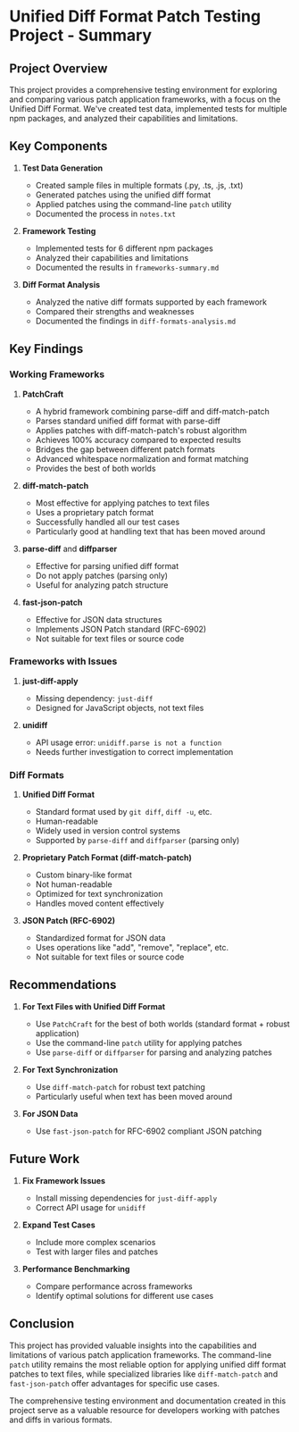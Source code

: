 # Unified Diff Format Patch Testing Project - Summary

## Project Overview

This project provides a comprehensive testing environment for exploring and comparing various patch application frameworks, with a focus on the Unified Diff Format. We've created test data, implemented tests for multiple npm packages, and analyzed their capabilities and limitations.

## Key Components

1. **Test Data Generation**
   - Created sample files in multiple formats (.py, .ts, .js, .txt)
   - Generated patches using the unified diff format
   - Applied patches using the command-line `patch` utility
   - Documented the process in `notes.txt`

2. **Framework Testing**
   - Implemented tests for 6 different npm packages
   - Analyzed their capabilities and limitations
   - Documented the results in `frameworks-summary.md`

3. **Diff Format Analysis**
   - Analyzed the native diff formats supported by each framework
   - Compared their strengths and weaknesses
   - Documented the findings in `diff-formats-analysis.md`

## Key Findings

### Working Frameworks

1. **PatchCraft**
   - A hybrid framework combining parse-diff and diff-match-patch
   - Parses standard unified diff format with parse-diff
   - Applies patches with diff-match-patch's robust algorithm
   - Achieves 100% accuracy compared to expected results
   - Bridges the gap between different patch formats
   - Advanced whitespace normalization and format matching
   - Provides the best of both worlds

2. **diff-match-patch**
   - Most effective for applying patches to text files
   - Uses a proprietary patch format
   - Successfully handled all our test cases
   - Particularly good at handling text that has been moved around

3. **parse-diff** and **diffparser**
   - Effective for parsing unified diff format
   - Do not apply patches (parsing only)
   - Useful for analyzing patch structure

4. **fast-json-patch**
   - Effective for JSON data structures
   - Implements JSON Patch standard (RFC-6902)
   - Not suitable for text files or source code

### Frameworks with Issues

1. **just-diff-apply**
   - Missing dependency: `just-diff`
   - Designed for JavaScript objects, not text files

2. **unidiff**
   - API usage error: `unidiff.parse is not a function`
   - Needs further investigation to correct implementation

### Diff Formats

1. **Unified Diff Format**
   - Standard format used by `git diff`, `diff -u`, etc.
   - Human-readable
   - Widely used in version control systems
   - Supported by `parse-diff` and `diffparser` (parsing only)

2. **Proprietary Patch Format (diff-match-patch)**
   - Custom binary-like format
   - Not human-readable
   - Optimized for text synchronization
   - Handles moved content effectively

3. **JSON Patch (RFC-6902)**
   - Standardized format for JSON data
   - Uses operations like "add", "remove", "replace", etc.
   - Not suitable for text files or source code

## Recommendations

1. **For Text Files with Unified Diff Format**
   - Use `PatchCraft` for the best of both worlds (standard format + robust application)
   - Use the command-line `patch` utility for applying patches
   - Use `parse-diff` or `diffparser` for parsing and analyzing patches

2. **For Text Synchronization**
   - Use `diff-match-patch` for robust text patching
   - Particularly useful when text has been moved around

3. **For JSON Data**
   - Use `fast-json-patch` for RFC-6902 compliant JSON patching

## Future Work

1. **Fix Framework Issues**
   - Install missing dependencies for `just-diff-apply`
   - Correct API usage for `unidiff`

2. **Expand Test Cases**
   - Include more complex scenarios
   - Test with larger files and patches

3. **Performance Benchmarking**
   - Compare performance across frameworks
   - Identify optimal solutions for different use cases

## Conclusion

This project has provided valuable insights into the capabilities and limitations of various patch application frameworks. The command-line `patch` utility remains the most reliable option for applying unified diff format patches to text files, while specialized libraries like `diff-match-patch` and `fast-json-patch` offer advantages for specific use cases.

The comprehensive testing environment and documentation created in this project serve as a valuable resource for developers working with patches and diffs in various formats.
